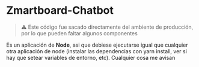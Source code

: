 # Zmartboard-Chatbot

> ⚠️ Este código fue sacado directamente del ambiente de producción, por lo que pueden faltar algunos componentes

Es un aplicación de **Node**, asi que debiese ejecutarse igual que cualquier otra aplicación de node (instalar las dependencias con yarn install, ver si hay que setear variables de entorno, etc).
Cualquier cosa me avisan
